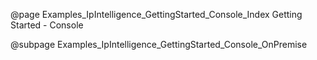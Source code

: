 @page Examples_IpIntelligence_GettingStarted_Console_Index Getting Started - Console

@subpage Examples_IpIntelligence_GettingStarted_Console_OnPremise